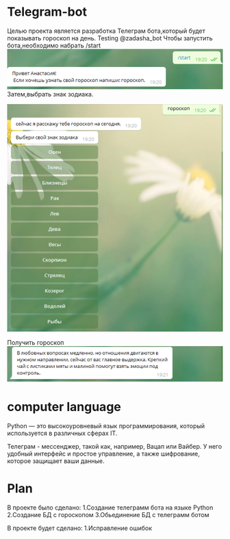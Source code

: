 # Telegram-bot
Целью проекта является разработка Телеграм бота,который будет показывать гороскоп на день.
Testing
@zadasha_bot
Чтобы запустить бота,необходимо набрать /start
![Alt text](https://github.com/baravinka/Telebot/blob/main/documentation/image1.PNG)
Затем,выбрать знак зодиака.

![Alt text](https://github.com/baravinka/Telebot/blob/main/documentation/image2.PNG)

Получить гороскоп
![Alt text](https://github.com/baravinka/Telebot/blob/main/documentation/image3.PNG)

# computer language

Python — это высокоуровневый язык программирования, который используется в различных сферах IT.

Телеграм - мессенджер, такой как, например, Вацап или Вайбер.
У него удобный интерфейс и простое управление, а также шифрование, которое защищает ваши данные.

# Plan

В проекте было сделано:
1.Создание телеграмм бота на языке Python
2.Создание БД с гороскопом
3.Обьединение БД с телеграмм ботом

В проекте будет сделано:
1.Исправление ошибок

